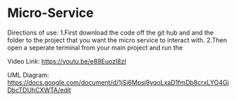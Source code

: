 # Micro-Service

Directions of use:
1.First download the code off the git hub and and the folder to the project that you want the micro service to interact with.
2.Then open a seperate terminal from your main project and run the 

Video Link: https://youtu.be/e88Euozl8zI

UML Diagram: https://docs.google.com/document/d/1jSj6Mpsj9yqoLxaD1fmDb8crxLYO4GjDbcTDUhCXWTA/edit

